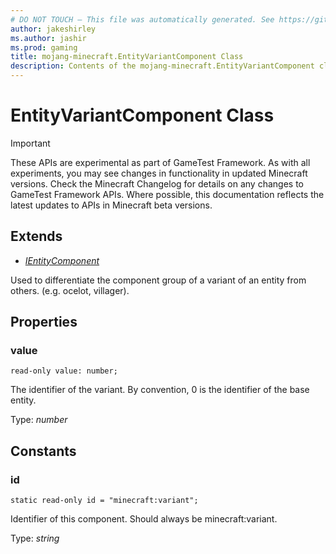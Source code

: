 ```yaml
---
# DO NOT TOUCH — This file was automatically generated. See https://github.com/Mojang/MinecraftApiDocsGenerator to modify descriptions, examples, etc.
author: jakeshirley
ms.author: jashir
ms.prod: gaming
title: mojang-minecraft.EntityVariantComponent Class
description: Contents of the mojang-minecraft.EntityVariantComponent class.
---
```

# EntityVariantComponent Class
>[!IMPORTANT]
>These APIs are experimental as part of GameTest Framework. As with all experiments, you may see changes in functionality in updated Minecraft versions. Check the Minecraft Changelog for details on any changes to GameTest Framework APIs. Where possible, this documentation reflects the latest updates to APIs in Minecraft beta versions.

## Extends
- [*IEntityComponent*](IEntityComponent.md)

Used to differentiate the component group of a variant of an entity from others. (e.g. ocelot, villager).

## Properties

### **value**
`read-only value: number;`

The identifier of the variant. By convention, 0 is the identifier of the base entity.

Type: *number*

## Constants

### **id**
`static read-only id = "minecraft:variant";`

Identifier of this component. Should always be minecraft:variant.

Type: *string*
